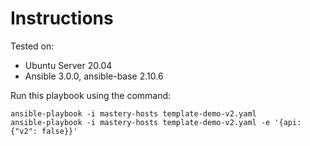 # Instructions

Tested on:
- Ubuntu Server 20.04
- Ansible 3.0.0, ansible-base 2.10.6

Run this playbook using the command:

    ansible-playbook -i mastery-hosts template-demo-v2.yaml
    ansible-playbook -i mastery-hosts template-demo-v2.yaml -e '{api: {"v2": false}}'
